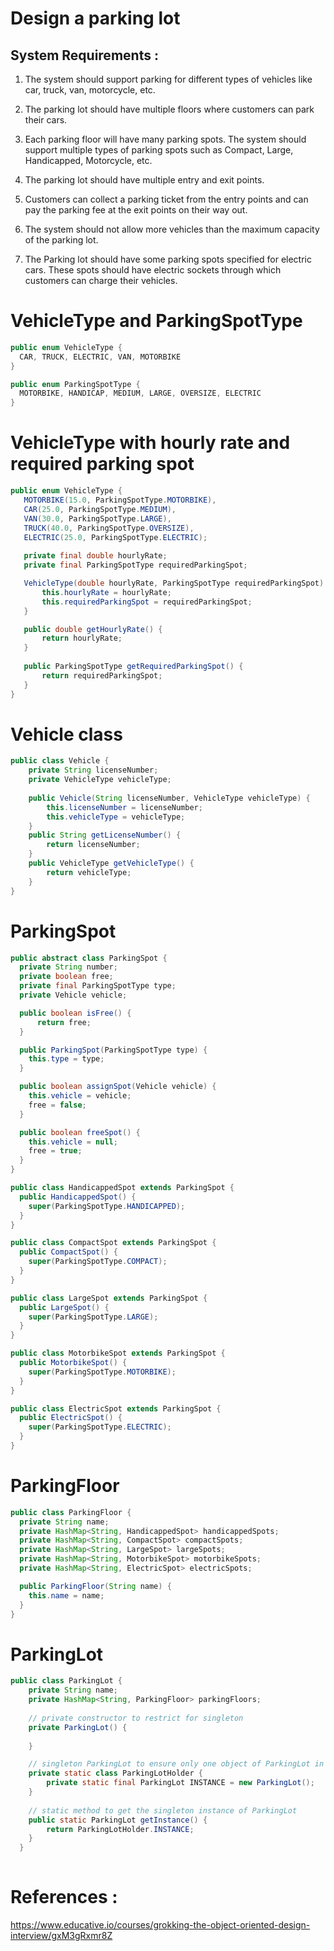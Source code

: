 # Design a parking lot

## System Requirements :

1. The system should support parking for different types of vehicles like car, truck, van, motorcycle, etc.

2. The parking lot should have multiple floors where customers can park their cars.

3. Each parking floor will have many parking spots. The system should support multiple types of parking spots such as Compact, Large, Handicapped, Motorcycle, etc.

4. The parking lot should have multiple entry and exit points.

5. Customers can collect a parking ticket from the entry points and can pay the parking fee at the exit points on their way out.

6. The system should not allow more vehicles than the maximum capacity of the parking lot.

7. The Parking lot should have some parking spots specified for electric cars. These spots should have electric sockets through which customers can charge their vehicles.


# VehicleType and ParkingSpotType
```java
public enum VehicleType {
  CAR, TRUCK, ELECTRIC, VAN, MOTORBIKE
}

public enum ParkingSpotType {
  MOTORBIKE, HANDICAP, MEDIUM, LARGE, OVERSIZE, ELECTRIC
}
```

# VehicleType with hourly rate and required parking spot
```java
public enum VehicleType {
   MOTORBIKE(15.0, ParkingSpotType.MOTORBIKE), 
   CAR(25.0, ParkingSpotType.MEDIUM), 
   VAN(30.0, ParkingSpotType.LARGE), 
   TRUCK(40.0, ParkingSpotType.OVERSIZE), 
   ELECTRIC(25.0, ParkingSpotType.ELECTRIC);
	
   private final double hourlyRate;
   private final ParkingSpotType requiredParkingSpot;

   VehicleType(double hourlyRate, ParkingSpotType requiredParkingSpot) {
       this.hourlyRate = hourlyRate;
       this.requiredParkingSpot = requiredParkingSpot;
   }

   public double getHourlyRate() {
       return hourlyRate;
   }
	
   public ParkingSpotType getRequiredParkingSpot() {
       return requiredParkingSpot;
   } 
}
```

# Vehicle class
```java
public class Vehicle {
    private String licenseNumber;
    private VehicleType vehicleType;
	
    public Vehicle(String licenseNumber, VehicleType vehicleType) {
        this.licenseNumber = licenseNumber;
        this.vehicleType = vehicleType;
    }
    public String getLicenseNumber() {
        return licenseNumber;
    }
    public VehicleType getVehicleType() {
        return vehicleType;
    }
}
```

# ParkingSpot
```java
public abstract class ParkingSpot {
  private String number;
  private boolean free;
  private final ParkingSpotType type;
  private Vehicle vehicle;

  public boolean isFree() {
      return free;
  }

  public ParkingSpot(ParkingSpotType type) {
    this.type = type;
  }

  public boolean assignSpot(Vehicle vehicle) {
    this.vehicle = vehicle;
    free = false;
  }

  public boolean freeSpot() {
    this.vehicle = null;
    free = true;
  }
}

public class HandicappedSpot extends ParkingSpot {
  public HandicappedSpot() {
    super(ParkingSpotType.HANDICAPPED);
  }
}

public class CompactSpot extends ParkingSpot {
  public CompactSpot() {
    super(ParkingSpotType.COMPACT);
  }
}

public class LargeSpot extends ParkingSpot {
  public LargeSpot() {
    super(ParkingSpotType.LARGE);
  }
}

public class MotorbikeSpot extends ParkingSpot {
  public MotorbikeSpot() {
    super(ParkingSpotType.MOTORBIKE);
  }
}

public class ElectricSpot extends ParkingSpot {
  public ElectricSpot() {
    super(ParkingSpotType.ELECTRIC);
  }
}
```

# ParkingFloor
```java
public class ParkingFloor {
  private String name;
  private HashMap<String, HandicappedSpot> handicappedSpots;
  private HashMap<String, CompactSpot> compactSpots;
  private HashMap<String, LargeSpot> largeSpots;
  private HashMap<String, MotorbikeSpot> motorbikeSpots;
  private HashMap<String, ElectricSpot> electricSpots;

  public ParkingFloor(String name) {
    this.name = name;
  }
}  
```

# ParkingLot
```java
public class ParkingLot {
    private String name;
    private HashMap<String, ParkingFloor> parkingFloors;
  
    // private constructor to restrict for singleton
    private ParkingLot() {
    
    }

    // singleton ParkingLot to ensure only one object of ParkingLot in the system
    private static class ParkingLotHolder {
        private static final ParkingLot INSTANCE = new ParkingLot();
    }
  
    // static method to get the singleton instance of ParkingLot
    public static ParkingLot getInstance() {
        return ParkingLotHolder.INSTANCE;
    }
  }
  
```

# References :
https://www.educative.io/courses/grokking-the-object-oriented-design-interview/gxM3gRxmr8Z
